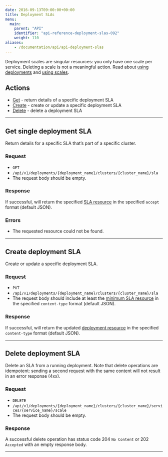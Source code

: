 ```yaml
---
date: 2016-09-13T09:00:00+00:00
title: Deployment SLAs
menu:
  main:
    parent: "API"
    identifier: "api-reference-deployment-slas-092"
    weight: 110
aliases:
    - /documentation/api/api-deployment-slas
---
```

Deployment scales are singular resources: you only have one scale per service. Deleting a scale is not a meaningful action. Read about [using deployments](documentation/using-vamp/deployments/) and [using scales](documentation/using-vamp/blueprints/#scale).

## Actions
 
 * [Get](/documentation/api/v0.9.2/api-deployment-slas/#get-single-deployment-sla) - return details of a specific deployment SLA
 * [Create](/documentation/api/v0.9.2/api-deployment-slas/#create-deployment-sla) - create or update a specific deployment SLA
 * [Delete](/documentation/api/v0.9.2/api-deployment-slas/#delete-deployment-sla) - delete a deployment SLA

--------------

## Get single deployment SLA

Return details for a specific SLA that’s part of a specific cluster.

### Request
* `GET`
* `/api/v1/deployments/{deployment_name}/clusters/{cluster_name}/sla`
* The request body should be empty.

### Response
If successful, will return the specified [SLA resource](/documentation/api/v0.9.2/api-slas/#sla-resource) in the specified `accept` format (default JSON).

### Errors
* The requested resource could not be found.

--------------

## Create deployment SLA

Create or update a specific deployment SLA.

### Request
* `PUT`
* `/api/v1/deployments/{deployment_name}/clusters/{cluster_name}/sla`
* The request body should include at least the [minimum SLA resource](/documentation/api/v0.9.2/api-slas/#sla-resource) in the specified `content-type` format (default JSON). 

### Response
If successful, will return the updated [deployment resource](/documentation/api/v0.9.2/api-deployments/#deployment-resource) in the specified `content-type` format (default JSON). 

--------------

## Delete deployment SLA

Delete an SLA from a running deployment. Note that delete operations are idempotent: sending a second request with the same content will not result in an error response (4xx).

### Request
* `DELETE`
* `/api/v1/deployments/{deployment_name}/clusters/{cluster_name}/services/{service_name}/scale`
* The request body should be empty. 

### Response
A successful delete operation has status code 204 `No Content` or 202 `Accepted` with an empty response body.

--------------